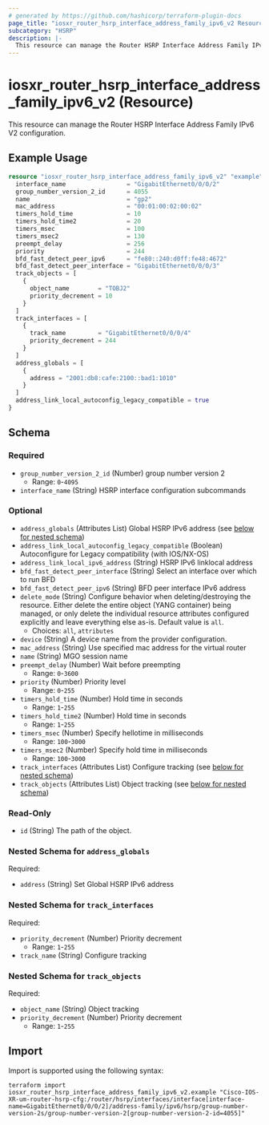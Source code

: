 ```yaml
---
# generated by https://github.com/hashicorp/terraform-plugin-docs
page_title: "iosxr_router_hsrp_interface_address_family_ipv6_v2 Resource - terraform-provider-iosxr"
subcategory: "HSRP"
description: |-
  This resource can manage the Router HSRP Interface Address Family IPv6 V2 configuration.
---
```


# iosxr_router_hsrp_interface_address_family_ipv6_v2 (Resource)

This resource can manage the Router HSRP Interface Address Family IPv6 V2 configuration.

## Example Usage

```terraform
resource "iosxr_router_hsrp_interface_address_family_ipv6_v2" "example" {
  interface_name                 = "GigabitEthernet0/0/0/2"
  group_number_version_2_id      = 4055
  name                           = "gp2"
  mac_address                    = "00:01:00:02:00:02"
  timers_hold_time               = 10
  timers_hold_time2              = 20
  timers_msec                    = 100
  timers_msec2                   = 130
  preempt_delay                  = 256
  priority                       = 244
  bfd_fast_detect_peer_ipv6      = "fe80::240:d0ff:fe48:4672"
  bfd_fast_detect_peer_interface = "GigabitEthernet0/0/0/3"
  track_objects = [
    {
      object_name        = "TOBJ2"
      priority_decrement = 10
    }
  ]
  track_interfaces = [
    {
      track_name         = "GigabitEthernet0/0/0/4"
      priority_decrement = 244
    }
  ]
  address_globals = [
    {
      address = "2001:db8:cafe:2100::bad1:1010"
    }
  ]
  address_link_local_autoconfig_legacy_compatible = true
}
```

<!-- schema generated by tfplugindocs -->
## Schema

### Required

- `group_number_version_2_id` (Number) group number version 2
  - Range: `0`-`4095`
- `interface_name` (String) HSRP interface configuration subcommands

### Optional

- `address_globals` (Attributes List) Global HSRP IPv6 address (see [below for nested schema](#nestedatt--address_globals))
- `address_link_local_autoconfig_legacy_compatible` (Boolean) Autoconfigure for Legacy compatibility (with IOS/NX-OS)
- `address_link_local_ipv6_address` (String) HSRP IPv6 linklocal address
- `bfd_fast_detect_peer_interface` (String) Select an interface over which to run BFD
- `bfd_fast_detect_peer_ipv6` (String) BFD peer interface IPv6 address
- `delete_mode` (String) Configure behavior when deleting/destroying the resource. Either delete the entire object (YANG container) being managed, or only delete the individual resource attributes configured explicitly and leave everything else as-is. Default value is `all`.
  - Choices: `all`, `attributes`
- `device` (String) A device name from the provider configuration.
- `mac_address` (String) Use specified mac address for the virtual router
- `name` (String) MGO session name
- `preempt_delay` (Number) Wait before preempting
  - Range: `0`-`3600`
- `priority` (Number) Priority level
  - Range: `0`-`255`
- `timers_hold_time` (Number) Hold time in seconds
  - Range: `1`-`255`
- `timers_hold_time2` (Number) Hold time in seconds
  - Range: `1`-`255`
- `timers_msec` (Number) Specify hellotime in milliseconds
  - Range: `100`-`3000`
- `timers_msec2` (Number) Specify hold time in milliseconds
  - Range: `100`-`3000`
- `track_interfaces` (Attributes List) Configure tracking (see [below for nested schema](#nestedatt--track_interfaces))
- `track_objects` (Attributes List) Object tracking (see [below for nested schema](#nestedatt--track_objects))

### Read-Only

- `id` (String) The path of the object.

<a id="nestedatt--address_globals"></a>
### Nested Schema for `address_globals`

Required:

- `address` (String) Set Global HSRP IPv6 address


<a id="nestedatt--track_interfaces"></a>
### Nested Schema for `track_interfaces`

Required:

- `priority_decrement` (Number) Priority decrement
  - Range: `1`-`255`
- `track_name` (String) Configure tracking


<a id="nestedatt--track_objects"></a>
### Nested Schema for `track_objects`

Required:

- `object_name` (String) Object tracking
- `priority_decrement` (Number) Priority decrement
  - Range: `1`-`255`

## Import

Import is supported using the following syntax:

```shell
terraform import iosxr_router_hsrp_interface_address_family_ipv6_v2.example "Cisco-IOS-XR-um-router-hsrp-cfg:/router/hsrp/interfaces/interface[interface-name=GigabitEthernet0/0/0/2]/address-family/ipv6/hsrp/group-number-version-2s/group-number-version-2[group-number-version-2-id=4055]"
```
